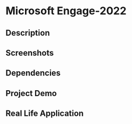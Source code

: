 # Microsoft Engage-2022
## Description
## Screenshots
## Dependencies
## Project Demo
## Real Life Application
